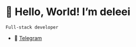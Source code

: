 # **👋 Hello, World! I’m deleei**
`Full-stack developer`
- :speech_balloon: [Telegram](https://t.me/deleei)
